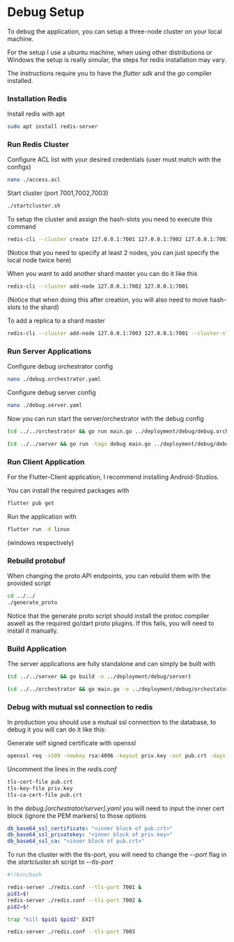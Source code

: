 # Debug Setup

To debug the application, you can setup a three-node cluster on your local machine.

For the setup I use a ubuntu machine, when using other distributions or Windows the setup is really simular, the steps for redis installation may vary.

The instructions require you to have the *flutter sdk* and the *go* compiler installed.

### Installation Redis

Install redis with apt
```bash
sudo apt install redis-server
```

### Run Redis Cluster

Configure ACL list with your desired credentials (user must match with the configs)
```bash
nano ./access.acl
```

Start cluster (port 7001,7002,7003)
```bash
./startcluster.sh
```
To setup the cluster and assign the hash-slots you need to execute this command
```bash
redis-cli --cluster create 127.0.0.1:7001 127.0.0.1:7002 127.0.0.1:7003 --cluster-replicas 0
```
(Notice that you need to specify at least 2 nodes, you can just specify the local node twice here)

When you want to add another shard master you can do it like this
```bash
redis-cli --cluster add-node 127.0.0.1:7002 127.0.0.1:7001
```
(Notice that when doing this after creation, you will also need to move hash-slots to the shard)

To add a replica to a shard master
```bash
redis-cli --cluster add-node 127.0.0.1:7003 127.0.0.1:7001 --cluster-slave
```


### Run Server Applications

Configure debug orchestrator config
```bash
nano ./debug.orchestrator.yaml
```
Configure debug server config
```bash
nano ./debug.server.yaml
```

Now you can run start the server/orchestrator with the debug config
```bash
(cd ../../orchestrator && go run main.go ../deployment/debug/debug.orchestrator.yaml)
```

```bash
(cd ../../server && go run -tags debug main.go ../deployment/debug/debug.server.yaml)
```

### Run Client Application

For the Flutter-Client application, I recommend installing Android-Studios.

You can install the required packages with
```bash
flutter pub get
```

Run the application with
```bash
flutter run -d linux
```
(windows respectively)


### Rebuild protobuf

When changing the proto API endpoints, you can rebuild them with the provided script

```bash
cd ../../
./generate_proto
```

Notice that the generate proto script should install the protoc compiler aswell as the required go/dart proto plugins. If this fails, you will need to install it manually.

### Build Application

The server applications are fully standalone and can simply be built with
```bash
(cd ../../server && go build -o ../deployment/debug/server)
```
```bash
(cd ../../orchestrator && go main.go -o ../deployment/debug/orchestator)
```

### Debug with mutual ssl connection to redis

In production you should use a mutual ssl connection to the database, to debug it you will can do it like this:

Generate self signed certificate with openssl
```bash
openssl req -x509 -newkey rsa:4096 -keyout priv.key -out pub.crt -days 365
```

Uncomment the lines in the *redis.conf*
```bash
tls-cert-file pub.crt
tls-key-file priv.key
tls-ca-cert-file pub.crt
```

In the *debug.[orchestrator/server].yaml* you will need to input the inner cert block (ignore the PEM markers) to those options
```yaml
db_base64_ssl_certificate: "<inner block of pub.crt>"
db_base64_ssl_privatekey: "<inner block of priv.key>"
db_base64_ssl_ca: "<inner block of pub.crt>"
```

To run the cluster with the tls-port, you will need to change the *--port* flag in the *startcluster.sh* script to *--tls-port*

```bash
#!/bin/bash

redis-server ./redis.conf --tls-port 7001 &
pid1=$!
redis-server ./redis.conf --tls-port 7002 &
pid2=$!

trap "kill $pid1 $pid2" EXIT

redis-server ./redis.conf --tls-port 7003
```
